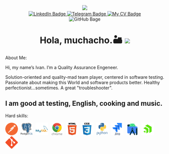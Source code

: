 <div id="header" align="center">
  <img src="https://media.giphy.com/media/zhYSVCirREeIZtONCI/giphy.gif" width="180"/>
</div>

<div id="badges" align="center">
  <a href="https://linkedin.com/in/slavinskiivan">
    <img src="https://img.shields.io/badge/LinkedIn-blue?style=for-the-badge&logo=linkedin&logoColor=white" alt="LinkedIn Badge"/>
  </a>
  <a href="https://t.me/ivanslavinski">
    <img src="https://img.shields.io/badge/Telegram-blue?style=for-the-badge&logo=telegram&logoColor=white" alt="Telegram Badge"/>
  </a>
  <a href="https://ivanslavinski.github.io/">
    <img src="https://img.shields.io/badge/My CV-blue?style=for-the-badge&logo=internet&logoColor=white" alt="My CV Badge"/>
  </a>
</div>
<div id="badges" align="center">
    <img src="https://komarev.com/ghpvc/?username=IvanSlavinski&style=flat-square&color=blue" alt="GitHub Bage"/>
</div>
</div>
<div id="badges" align="center">
<h1>
  Hola, muchacho.🏜️
  <img src="https://media.giphy.com/media/hvRJCLFzcasrR4ia7z/giphy.gif" width="30px"/>
</h1>
</div>

About Me:

Hi, my name’s Ivan. I’m a Quality Assurance Engeneer. 

Solution-oriented and quality-mad team player, centered in software testing.
Passionate about making this World and software products better.
Healthy perfectionist...sometimes.
A great "troubleshooter".

I am good at testing, English, cooking and music.
---

Hard skills:

<div>
  <img src="https://github.com/VitoOsyko/VitoOsyko/blob/main/image/postman.svg" title="Postman" alt="Postman" width="40" height="40"/>&nbsp;
  <img src="https://github.com/devicons/devicon/blob/master/icons/postgresql/postgresql-original-wordmark.svg" title="PostgreSQL" alt="PostgreSQL" width="40" height="40"/>&nbsp;
  <img src="https://github.com/devicons/devicon/blob/master/icons/mysql/mysql-original-wordmark.svg" title="MySQL"  alt="MySQL" width="40" height="40"/>&nbsp;
  <img src="https://github.com/devicons/devicon/blob/master/icons/chrome/chrome-original-wordmark.svg" title="ChromeDevTools" alt="DevTools" width="40" height="40"/>&nbsp;
  <img src="https://github.com/devicons/devicon/blob/master/icons/html5/html5-original-wordmark.svg" title="HTML" alt="HTML" width="40" height="40"/>&nbsp;
  <img src="https://github.com/devicons/devicon/blob/master/icons/css3/css3-original-wordmark.svg" title="CSS3" alt="CSS3" width="40" height="40"/>&nbsp;
  <img src="https://github.com/devicons/devicon/blob/master/icons/python/python-original-wordmark.svg" title="Python" alt="Python" width="40" height="40"/>&nbsp;
  <img src="https://github.com/devicons/devicon/blob/master/icons/jira/jira-original-wordmark.svg" title="Jira" alt="Jira" width="40" height="40"/>&nbsp;
  <img src="https://github.com/devicons/devicon/blob/master/icons/androidstudio/androidstudio-original.svg" title="AndroidStudio" alt="AndroidStudio" width="40" height="40"/>&nbsp;
  <img src="https://github.com/VitoOsyko/VitoOsyko/blob/main/image/fiddler-icon-qo9ovvwn6bktbty1-c.png" title="Fiddler" alt="Fiddler" width="40" height="40"/>&nbsp;
  <img src="https://github.com/devicons/devicon/blob/master/icons/git/git-original.svg" title="Git" **alt="Git" width="40" height="40"/>
</div>
